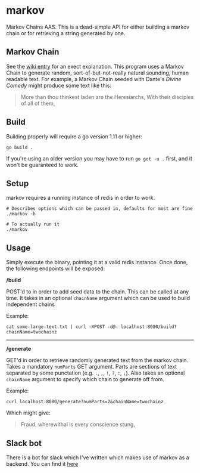 # markov

Markov Chains AAS. This is a dead-simple API for either building a markov chain
or for retrieving a string generated by one.

## Markov Chain

See the [wiki entry](http://en.wikipedia.org/wiki/Markov_chain) for an exect
explanation. This program uses a Markov Chain to generate random,
sort-of-but-not-really natural sounding, human readable text. For example, a
Markov Chain seeded with Dante's _Divine Comedy_ might produce some text like
this:

> More than thou thinkest laden are the Heresiarchs, With their disciples of
> all of them,

## Build

Building properly will require a go version 1.11 or higher:

    go build .

If you're using an older version you may have to run `go get -u .` first, and it
won't be guaranteed to work.

## Setup

markov requires a running instance of redis in order to work.

    # Describes options which can be passed in, defaults for most are fine
    ./markov -h

    # To actually run it
    ./markov


## Usage

Simply execute the binary, pointing it at a valid redis instance. Once done, the
following endpoints will be exposed:

__/build__

POST'd to in order to add seed data to the chain. This can be called at any
time. It takes in an optional `chainName` argument which can be used to build
independent chains

Example:

    cat some-large-text.txt | curl -XPOST -d@- localhost:8080/build?chainName=twochainz

-----

__/generate__

GET'd in order to retrieve randomly generated text from the markov chain. Takes
a mandatory `numParts` GET argument. Parts are sections of text separated by
some punctation (e.g. `.`, `,`, `!`, `?`, `:`, `;`). Also takes an optional
`chainName` argument to specify which chain to generate off from.

Example:

    curl localhost:8080/generate?numParts=2&chainName=twochainz

Which might give:
> Fraud, wherewithal is every conscience stung,

## Slack bot

There is a bot for slack which I've written which makes use of markov as a
backend. You can find it [here](/markovbot)
